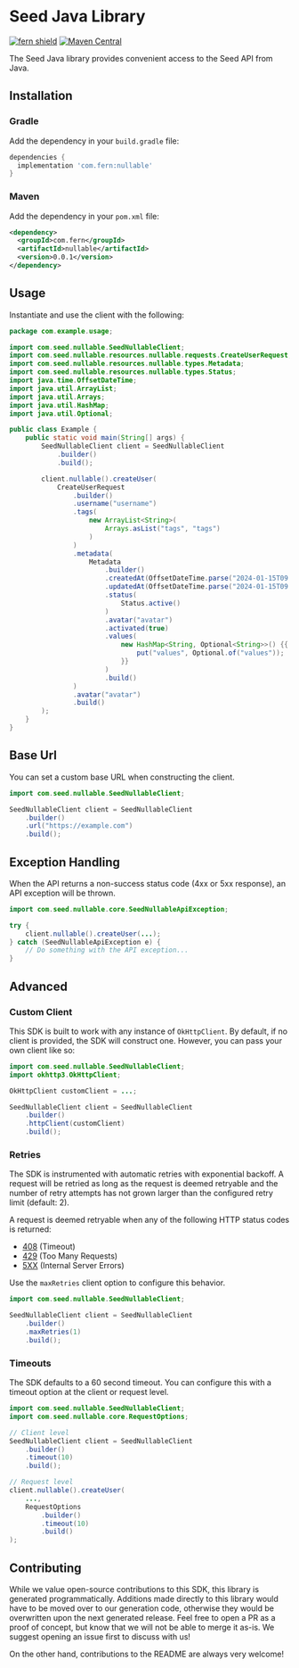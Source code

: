 # Seed Java Library

[![fern shield](https://img.shields.io/badge/%F0%9F%8C%BF-Built%20with%20Fern-brightgreen)](https://buildwithfern.com?utm_source=github&utm_medium=github&utm_campaign=readme&utm_source=Seed%2FJava)
[![Maven Central](https://img.shields.io/maven-central/v/com.fern/nullable)](https://central.sonatype.com/artifact/com.fern/nullable)

The Seed Java library provides convenient access to the Seed API from Java.

## Installation

### Gradle

Add the dependency in your `build.gradle` file:

```groovy
dependencies {
  implementation 'com.fern:nullable'
}
```

### Maven

Add the dependency in your `pom.xml` file:

```xml
<dependency>
  <groupId>com.fern</groupId>
  <artifactId>nullable</artifactId>
  <version>0.0.1</version>
</dependency>
```

## Usage

Instantiate and use the client with the following:

```java
package com.example.usage;

import com.seed.nullable.SeedNullableClient;
import com.seed.nullable.resources.nullable.requests.CreateUserRequest;
import com.seed.nullable.resources.nullable.types.Metadata;
import com.seed.nullable.resources.nullable.types.Status;
import java.time.OffsetDateTime;
import java.util.ArrayList;
import java.util.Arrays;
import java.util.HashMap;
import java.util.Optional;

public class Example {
    public static void main(String[] args) {
        SeedNullableClient client = SeedNullableClient
            .builder()
            .build();

        client.nullable().createUser(
            CreateUserRequest
                .builder()
                .username("username")
                .tags(
                    new ArrayList<String>(
                        Arrays.asList("tags", "tags")
                    )
                )
                .metadata(
                    Metadata
                        .builder()
                        .createdAt(OffsetDateTime.parse("2024-01-15T09:30:00Z"))
                        .updatedAt(OffsetDateTime.parse("2024-01-15T09:30:00Z"))
                        .status(
                            Status.active()
                        )
                        .avatar("avatar")
                        .activated(true)
                        .values(
                            new HashMap<String, Optional<String>>() {{
                                put("values", Optional.of("values"));
                            }}
                        )
                        .build()
                )
                .avatar("avatar")
                .build()
        );
    }
}
```

## Base Url

You can set a custom base URL when constructing the client.

```java
import com.seed.nullable.SeedNullableClient;

SeedNullableClient client = SeedNullableClient
    .builder()
    .url("https://example.com")
    .build();
```

## Exception Handling

When the API returns a non-success status code (4xx or 5xx response), an API exception will be thrown.

```java
import com.seed.nullable.core.SeedNullableApiException;

try {
    client.nullable().createUser(...);
} catch (SeedNullableApiException e) {
    // Do something with the API exception...
}
```

## Advanced

### Custom Client

This SDK is built to work with any instance of `OkHttpClient`. By default, if no client is provided, the SDK will construct one. 
However, you can pass your own client like so:

```java
import com.seed.nullable.SeedNullableClient;
import okhttp3.OkHttpClient;

OkHttpClient customClient = ...;

SeedNullableClient client = SeedNullableClient
    .builder()
    .httpClient(customClient)
    .build();
```

### Retries

The SDK is instrumented with automatic retries with exponential backoff. A request will be retried as long
as the request is deemed retryable and the number of retry attempts has not grown larger than the configured
retry limit (default: 2).

A request is deemed retryable when any of the following HTTP status codes is returned:

- [408](https://developer.mozilla.org/en-US/docs/Web/HTTP/Status/408) (Timeout)
- [429](https://developer.mozilla.org/en-US/docs/Web/HTTP/Status/429) (Too Many Requests)
- [5XX](https://developer.mozilla.org/en-US/docs/Web/HTTP/Status/500) (Internal Server Errors)

Use the `maxRetries` client option to configure this behavior.

```java
import com.seed.nullable.SeedNullableClient;

SeedNullableClient client = SeedNullableClient
    .builder()
    .maxRetries(1)
    .build();
```

### Timeouts

The SDK defaults to a 60 second timeout. You can configure this with a timeout option at the client or request level.

```java
import com.seed.nullable.SeedNullableClient;
import com.seed.nullable.core.RequestOptions;

// Client level
SeedNullableClient client = SeedNullableClient
    .builder()
    .timeout(10)
    .build();

// Request level
client.nullable().createUser(
    ...,
    RequestOptions
        .builder()
        .timeout(10)
        .build()
);
```

## Contributing

While we value open-source contributions to this SDK, this library is generated programmatically.
Additions made directly to this library would have to be moved over to our generation code,
otherwise they would be overwritten upon the next generated release. Feel free to open a PR as
a proof of concept, but know that we will not be able to merge it as-is. We suggest opening
an issue first to discuss with us!

On the other hand, contributions to the README are always very welcome!